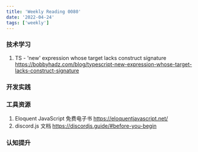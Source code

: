 ```yaml
---
title: 'Weekly Reading 0080'
date: '2022-04-24'
tags: ['weekly']
---
```


### 技术学习

1. TS - 'new' expression whose target lacks construct signature https://bobbyhadz.com/blog/typescript-new-expression-whose-target-lacks-construct-signature

### 开发实践

### 工具资源

1. Eloquent JavaScript 免费电子书 https://eloquentjavascript.net/
2. discord.js 文档 https://discordjs.guide/#before-you-begin

### 认知提升
